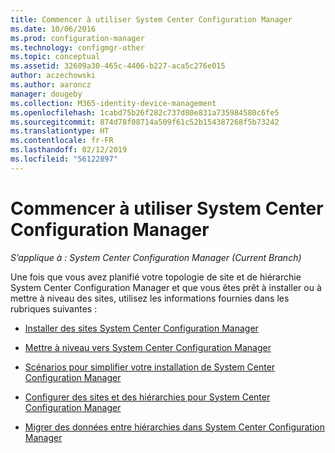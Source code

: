 ```yaml
---
title: Commencer à utiliser System Center Configuration Manager
ms.date: 10/06/2016
ms.prod: configuration-manager
ms.technology: configmgr-other
ms.topic: conceptual
ms.assetid: 32609a30-465c-4406-b227-aca5c276e015
author: aczechowski
ms.author: aaroncz
manager: dougeby
ms.collection: M365-identity-device-management
ms.openlocfilehash: 1cabd75b26f282c737d80e831a735984580c6fe5
ms.sourcegitcommit: 874d78f08714a509f61c52b154387268f5b73242
ms.translationtype: HT
ms.contentlocale: fr-FR
ms.lasthandoff: 02/12/2019
ms.locfileid: "56122897"
---
```

# <a name="start-using-system-center-configuration-manager"></a>Commencer à utiliser System Center Configuration Manager

*S’applique à : System Center Configuration Manager (Current Branch)*

Une fois que vous avez planifié votre topologie de site et de hiérarchie System Center Configuration Manager et que vous êtes prêt à installer ou à mettre à niveau des sites, utilisez les informations fournies dans les rubriques suivantes :  

-   [Installer des sites System Center Configuration Manager](/sccm/core/servers/deploy/install/installing-sites)  

-   [Mettre à niveau vers System Center Configuration Manager](../../../core/servers/deploy/install/upgrade-to-configuration-manager.md)  

-   [Scénarios pour simplifier votre installation de System Center Configuration Manager](../../../core/servers/deploy/install/scenarios-to-streamline-your-installation.md)  

-   [Configurer des sites et des hiérarchies pour System Center Configuration Manager](../../../core/servers/deploy/configure/configure-sites-and-hierarchies.md)  

-   [Migrer des données entre hiérarchies dans System Center Configuration Manager](../../../core/migration/migrate-data-between-hierarchies.md)  
